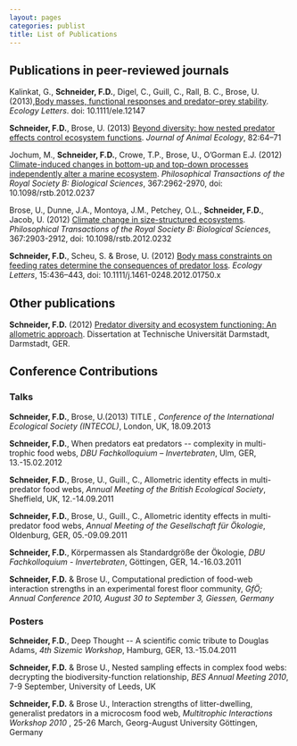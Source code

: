 ```yaml
---
layout: pages
categories: publist
title: List of Publications
---
```


## Publications in peer-reviewed journals

Kalinkat, G., **Schneider, F.D.**, Digel, C., Guill, C., Rall, B. C., Brose, U. (2013),[Body masses, functional responses and predator–prey stability](http://onlinelibrary.wiley.com/doi/10.1111/ele.12147/abstract). *Ecology Letters*. doi: 10.1111/ele.12147

**Schneider, F.D.**, Brose, U. (2013) [Beyond diversity: how nested predator effects control ecosystem functions](http://onlinelibrary.wiley.com/doi/10.1111/1365-2656.12010/full). *Journal of Animal Ecology*, 82:64–71

Jochum, M., **Schneider, F.D.**, Crowe, T.P., Brose, U., O’Gorman E.J. (2012) [Climate-induced changes in bottom-up and top-down processes independently alter a marine ecosystem](http://rstb.royalsocietypu%20blishing.org/content/367/1605/2962.full). *Philosophical Transactions of the Royal Society B: Biological Sciences*, 367:2962-2970, doi: 10.1098/rstb.2012.0237

Brose, U., Dunne, J.A., Montoya, J.M., Petchey, O.L., **Schneider, F.D.**, Jacob, U. (2012) [Climate change in size-structured ecosystems](http://rstb.royalsocietypublishing.org/content/367/1605/2903.full). *Philosophical Transactions of the Royal Society B: Biological Sciences*, 367:2903-2912, doi: 10.1098/rstb.2012.0232

**Schneider, F.D.**, Scheu, S. &amp; Brose, U. (2012) [Body mass constraints on feeding rates determine the consequences of predator loss](http://onlinelibrary.wiley.com/doi/10.1111/j.1461-0248.2012.01750.x/full). *Ecology Letters*, 15:436–443, doi: 10.1111/j.1461-0248.2012.01750.x


## Other publications

**Schneider, F.D.** (2012) [Predator diversity and ecosystem functioning: An allometric approach](http://tuprints.ulb.tu-darmstadt.de/3206/). Dissertation at Technische Universität Darmstadt, Darmstadt, GER.

## Conference Contributions

### Talks

**Schneider, F.D.**, Brose, U.(2013) TITLE , *Conference of the International Ecological Society (INTECOL)*, London, UK, 18.09.2013 

**Schneider, F.D.**, When predators eat predators -- complexity in multi-trophic food webs, *DBU Fachkolloquium – Invertebraten*, Ulm, GER, 13.-15.02.2012

**Schneider, F.D.**, Brose, U., Guill., C., Allometric identity effects in multi-predator food webs, *Annual Meeting of the British Ecological Society*, Sheffield, UK, 12.-14.09.2011

**Schneider, F.D.**, Brose, U., Guill., C., Allometric identity effects in multi-predator food webs, *Annual Meeting of the Gesellschaft für Ökologie*, Oldenburg, GER, 05.-09.09.2011

**Schneider, F.D.**, Körpermassen als Standardgröße der Ökologie, *DBU Fachkolloquium - Invertebraten*, Göttingen, GER, 14.-16.03.2011

**Schneider, F.D.** & Brose U., Computational prediction of food-web interaction strengths in an experimental forest floor community, *GfÖ; Annual Conference 2010, August 30 to September 3, Giessen, Germany*

### Posters

**Schneider, F.D.**, Deep Thought -- A scientific comic tribute to Douglas Adams, *4th Sizemic Workshop*, Hamburg, GER, 13.-15.04.2011 

**Schneider, F.D.** & Brose U., Nested sampling effects in complex food webs: decrypting the biodiversity-function relationship, *BES Annual Meeting 2010*, 7-9 September, University of Leeds, UK

**Schneider, F.D.** & Brose U., Interaction strengths of litter-dwelling, generalist predators in a microcosm food web, *Multitrophic Interactions Workshop 2010* , 25-26 March, Georg-August University Göttingen, Germany